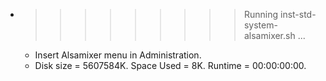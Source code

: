 * >>>>>>>>> Running inst-std-system-alsamixer.sh ...
  * Insert Alsamixer menu in Administration.
  * Disk size = 5607584K. Space Used = 8K. Runtime = 00:00:00:00.
